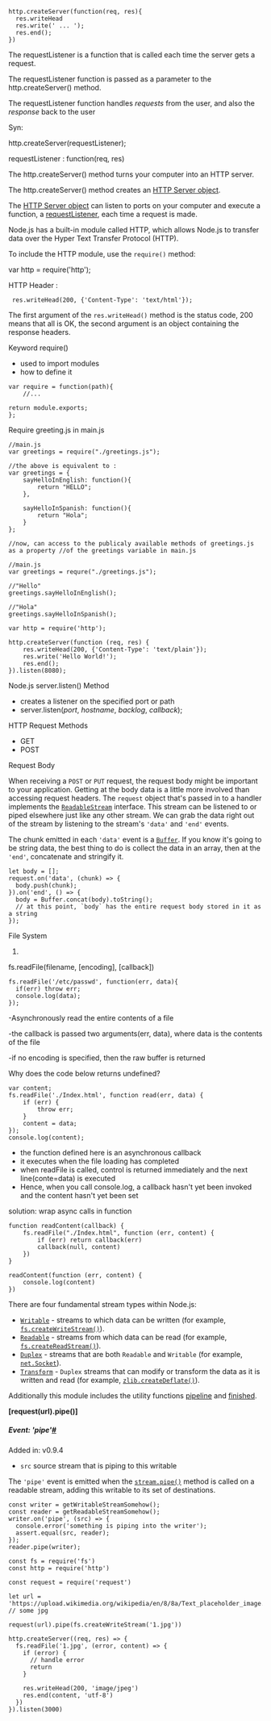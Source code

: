 ```
http.createServer(function(req, res){
  res.writeHead
  res.write(' ... ');
  res.end();
})

```

The requestListener is a function that is called each time the server gets a request.

The requestListener function is passed as a parameter to the http.createServer() method.

The requestListener function handles *requests* from the user, and also the *response* back to the user

Syn: 

http.createServer(requestListener);

requestListener : function(req, res)

The http.createServer() method turns your computer into an HTTP server.

The http.createServer() method creates an [HTTP Server object](https://www.w3schools.com/nodejs/obj_http_server.asp).

The [HTTP Server object](https://www.w3schools.com/nodejs/obj_http_server.asp) can listen to ports on your computer and execute a function, a [requestListener](https://www.w3schools.com/nodejs/func_http_requestlistener.asp), each time a request is made.



Node.js has a built-in module called HTTP, which allows Node.js to transfer data over the Hyper Text Transfer Protocol (HTTP).

To include the HTTP module, use the `require()` method:

var http = require('http');

HTTP Header :

```
 res.writeHead(200, {'Content-Type': 'text/html'});
```

The first argument of the `res.writeHead()` method is the status code, 200 means that all is OK, the second argument is an object containing the response headers.



Keyword require()

- used to import modules
- how to define it

```
var require = function(path){
    //...

return module.exports;
};
```

Require greeting.js in main.js

```
//main.js
var greetings = require("./greetings.js");

//the above is equivalent to :
var greetings = {
    sayHelloInEnglish: function(){
        return "HELLO";
    },
    
    sayHelloInSpanish: function(){
        return "Hola";
    }
};

//now, can access to the publicaly available methods of greetings.js as a property //of the greetings variable in main.js

//main.js
var greetings = requre("./greetings.js");

//"Hello"
greetings.sayHelloInEnglish();

//"Hola"
greetings.sayHelloInSpanish();
```

```
var http = require('http');

http.createServer(function (req, res) {
    res.writeHead(200, {'Content-Type': 'text/plain'});
    res.write('Hello World!');
    res.end();
}).listen(8080);
```

Node.js server.listen() Method

- creates a listener on the specified port or path
- server.listen(*port*, *hostname*, *backlog*, *callback*);

HTTP Request Methods

- GET
- POST

Request Body

When receiving a `POST` or `PUT` request, the request body might be important to your application. Getting at the body data is a little more involved than accessing request headers. The `request` object that's passed in to a handler implements the [`ReadableStream`](https://nodejs.org/api/stream.html#stream_class_stream_readable) interface. This stream can be listened to or piped elsewhere just like any other stream. We can grab the data right out of the stream by listening to the stream's `'data'` and `'end'` events.

The chunk emitted in each `'data'` event is a [`Buffer`](https://nodejs.org/api/buffer.html). If you know it's going to be string data, the best thing to do is collect the data in an array, then at the `'end'`, concatenate and stringify it.

```
let body = [];
request.on('data', (chunk) => {
  body.push(chunk);
}).on('end', () => {
  body = Buffer.concat(body).toString();
  // at this point, `body` has the entire request body stored in it as a string
});
```



File System 

1.

fs.readFile(filename, [encoding], [callback])

```
fs.readFile('/etc/passwd', function(err, data){
  if(err) throw err;
  console.log(data);
});
```

-Asynchronously read the entire contents of a file

-the callback is passed two arguments(err, data), where data is the contents of the file

-if no encoding is specified, then the raw buffer is returned

Why does the code below returns undefined?

```
var content;
fs.readFile('./Index.html', function read(err, data) {
    if (err) {
        throw err;
    }
    content = data;
});
console.log(content);
```

- the function defined here is an asynchronous callback
- it executes when the file loading has completed
- when readFile is called, control is returned immediately and the next line(conte=data) is executed
- Hence, when you call console.log, a callback hasn't yet been invoked and the content hasn't yet been set

solution: wrap async calls in function

```
function readContent(callback) {
    fs.readFile("./Index.html", function (err, content) {
        if (err) return callback(err)
        callback(null, content)
    })
}

readContent(function (err, content) {
    console.log(content)
})
```

There are four fundamental stream types within Node.js:

- [`Writable`](https://nodejs.org/api/stream.html#stream_class_stream_writable) - streams to which data can be written (for example, [`fs.createWriteStream()`](https://nodejs.org/api/fs.html#fs_fs_createwritestream_path_options)).
- [`Readable`](https://nodejs.org/api/stream.html#stream_class_stream_readable) - streams from which data can be read (for example, [`fs.createReadStream()`](https://nodejs.org/api/fs.html#fs_fs_createreadstream_path_options)).
- [`Duplex`](https://nodejs.org/api/stream.html#stream_class_stream_duplex) - streams that are both `Readable` and `Writable` (for example, [`net.Socket`](https://nodejs.org/api/net.html#net_class_net_socket)).
- [`Transform`](https://nodejs.org/api/stream.html#stream_class_stream_transform) - `Duplex` streams that can modify or transform the data as it is written and read (for example, [`zlib.createDeflate()`](https://nodejs.org/api/zlib.html#zlib_zlib_createdeflate_options)).

Additionally this module includes the utility functions [pipeline](https://nodejs.org/api/stream.html#stream_stream_pipeline_streams_callback) and [finished](https://nodejs.org/api/stream.html#stream_stream_finished_stream_callback).



**[request(url).pipe()]**

##### Event: 'pipe'[#](https://nodejs.org/api/stream.html#stream_event_pipe)

Added in: v0.9.4

- `src` [](https://nodejs.org/api/stream.html#stream_class_stream_readable) source stream that is piping to this writable

The `'pipe'` event is emitted when the [`stream.pipe()`](https://nodejs.org/api/stream.html#stream_readable_pipe_destination_options) method is called on a readable stream, adding this writable to its set of destinations.

```
const writer = getWritableStreamSomehow();
const reader = getReadableStreamSomehow();
writer.on('pipe', (src) => {
  console.error('something is piping into the writer');
  assert.equal(src, reader);
});
reader.pipe(writer);
```

```
const fs = require('fs')
const http = require('http')

const request = require('request')

let url = 'https://upload.wikimedia.org/wikipedia/en/8/8a/Text_placeholder_image.jpg' // some jpg

request(url).pipe(fs.createWriteStream('1.jpg'))

http.createServer((req, res) => {
  fs.readFile('1.jpg', (error, content) => {
    if (error) {
      // handle error
      return
    }

    res.writeHead(200, 'image/jpeg')
    res.end(content, 'utf-8')
  })
}).listen(3000)
```





















 